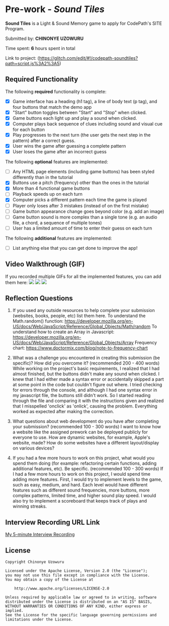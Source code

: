 # Pre-work - *Sound Tiles*

**Sound Tiles** is a Light & Sound Memory game to apply for CodePath's SITE Program. 

Submitted by: **CHINONYE UZOWURU**

Time spent: **6** hours spent in total

Link to project: (https://glitch.com/edit/#!/codepath-soundtiles?path=script.js%3A2%3A5)

## Required Functionality

The following **required** functionality is complete:

* [x] Game interface has a heading (h1 tag), a line of body text (p tag), and four buttons that match the demo app
* [x] "Start" button toggles between "Start" and "Stop" when clicked. 
* [x] Game buttons each light up and play a sound when clicked. 
* [x] Computer plays back sequence of clues including sound and visual cue for each button
* [x] Play progresses to the next turn (the user gets the next step in the pattern) after a correct guess. 
* [x] User wins the game after guessing a complete pattern
* [x] User loses the game after an incorrect guess

The following **optional** features are implemented:

* [ ] Any HTML page elements (including game buttons) has been styled differently than in the tutorial
* [x] Buttons use a pitch (frequency) other than the ones in the tutorial
* [x] More than 4 functional game buttons
* [ ] Playback speeds up on each turn
* [x] Computer picks a different pattern each time the game is played
* [ ] Player only loses after 3 mistakes (instead of on the first mistake)
* [ ] Game button appearance change goes beyond color (e.g. add an image)
* [ ] Game button sound is more complex than a single tone (e.g. an audio file, a chord, a sequence of multiple tones)
* [ ] User has a limited amount of time to enter their guess on each turn

The following **additional** features are implemented:

- [ ] List anything else that you can get done to improve the app!

## Video Walkthrough (GIF)

If you recorded multiple GIFs for all the implemented features, you can add them here:
![](https://i.imgur.com/c9oDp9R.gif)
![](https://i.imgur.com/MFcnT03.gif)
![](https://i.imgur.com/0XEgXI5.gif)

## Reflection Questions
1. If you used any outside resources to help complete your submission (websites, books, people, etc) list them here. 
To understand the Math.random() function: https://developer.mozilla.org/en-US/docs/Web/JavaScript/Reference/Global_Objects/Math/random
To understand how to create an Array in Javascript: https://developer.mozilla.org/en-US/docs/Web/JavaScript/Reference/Global_Objects/Array
Frequency chart: https://www.doctormix.com/blog/note-to-frequency-chart

2. What was a challenge you encountered in creating this submission (be specific)? How did you overcome it? (recommended 200 - 400 words) 
While working on the project's basic requirements, I realized that I had almost finished, but the buttons didn't make any sound when clicked. I knew that I had either made a syntax error or accidentally skipped a part at some point in the code but couldn't figure out where. I tried checking for errors through the console, and although I had one syntax error in my javascript file, the buttons still didn't work. So I started reading through the file and comparing it with the instructions given and realized that I misspelled 'onclick' as 'onlick', causing the problem. Everything worked as expected after making the correction.

3. What questions about web development do you have after completing your submission? (recommended 100 - 300 words)
I want to know how a website like the assigned prework can be deployed publicly for everyone to use. How are dynamic websites, for example, Apple's website, made? How do some websites have a different layout/display on various devices?

4. If you had a few more hours to work on this project, what would you spend them doing (for example: refactoring certain functions, adding additional features, etc). Be specific. (recommended 100 - 300 words) 
If I had a few more hours to work on this project, I would spend time adding more features. First, I would try to implement levels to the game, such as easy, medium, and hard. Each level would have different features such as different sound frequencies, more buttons, more complex patterns, limited time, and higher sound play speed. I would also try to implement a scoreboard that keeps track of plays and winning streaks.




## Interview Recording URL Link

[My 5-minute Interview Recording](your-link-here)


## License

    Copyright Chinonye Uzowuru

    Licensed under the Apache License, Version 2.0 (the "License");
    you may not use this file except in compliance with the License.
    You may obtain a copy of the License at

        http://www.apache.org/licenses/LICENSE-2.0

    Unless required by applicable law or agreed to in writing, software
    distributed under the License is distributed on an "AS IS" BASIS,
    WITHOUT WARRANTIES OR CONDITIONS OF ANY KIND, either express or implied.
    See the License for the specific language governing permissions and
    limitations under the License.